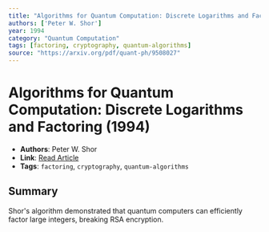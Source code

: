 ```yaml
---
title: "Algorithms for Quantum Computation: Discrete Logarithms and Factoring"
authors: ['Peter W. Shor']
year: 1994
category: "Quantum Computation"
tags: [factoring, cryptography, quantum-algorithms]
source: "https://arxiv.org/pdf/quant-ph/9508027"
---
```


# Algorithms for Quantum Computation: Discrete Logarithms and Factoring (1994)

- **Authors**: Peter W. Shor  
- **Link**: [Read Article](https://arxiv.org/pdf/quant-ph/9508027)  
- **Tags**: `factoring`, `cryptography`, `quantum-algorithms`

## Summary

Shor's algorithm demonstrated that quantum computers can efficiently factor large integers, breaking RSA encryption.
